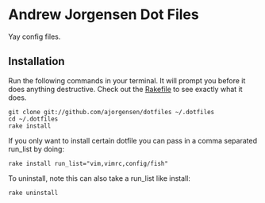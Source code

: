 # Andrew Jorgensen Dot Files

Yay config files.

## Installation

Run the following commands in your terminal. It will prompt you before it does anything destructive. Check out the [Rakefile](https://github.com/ajorgensen/dotfiles/blob/master/Rakefile) to see exactly what it does.

```terminal
git clone git://github.com/ajorgensen/dotfiles ~/.dotfiles
cd ~/.dotfiles
rake install
```

If you only want to install certain dotfile you can pass in a comma separated run_list by doing:

```terminal
rake install run_list="vim,vimrc,config/fish"
```

To uninstall, note this can also take a run_list like install:

```terminal
rake uninstall
```


